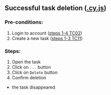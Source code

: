 ## Successful task deletion ([.cy.js](/cypress/e2e/2.%20Task%20Creation%20and%20Editing/TC16.cy.js))
### Pre-conditions:
1. Login to account ([steps 1-4 TC02](/Test_cases/TC02.md))
2. Create a new task ([steps 1-3 TC11](/Test_cases/TC11.md))
### Steps:
1. Open the task
2. Click on `...` button
3. Click on `Delete` button
4. Confirm deletion
* the task disappeared